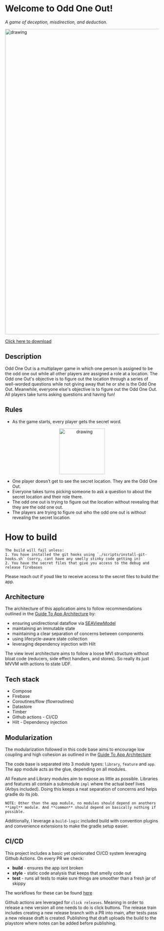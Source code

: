 # Welcome to Odd One Out!

*A game of deception, misdirection, and deduction.*

<img src="https://github.com/oddoneoutgame/OddOneOut/assets/45648517/a9050c7c-9348-4f6e-9d0c-1233a2468caa" alt="drawing" width="1000"/>

[Click here to download](https://play.google.com/store/apps/details?id=com.dangerfield.spyfall.free)


## Description
Odd One Out is a multiplayer game in which one person is assigned to be the odd one out while all other players are assigned a role at a location. The Odd one Out's objective is to figure out the location through a series of well-worded questions while not giving away that he or she is the Odd One Out. Meanwhile, everyone else's objective is to figure out the Odd One Out. All players take turns asking questions and having fun!



## Rules

- As the game starts, every player gets the secret word.
<p align="center">
<img src="https://github.com/oddoneoutgame/OddOneOut/assets/45648517/b0c05918-a33f-41ac-8dc5-b52e63afd541" alt="drawing" style="height:150px;"/>
</p>

- One player doesn’t get to see the secret location. They are the Odd One Out.
- Everyone takes turns picking someone to ask a question to about the secret location and their role there.
- The odd one out is trying to figure out the location without revealing that they are the odd one out.
- The players are trying to figure out who the odd one out is without revealing the secret location.

# How to build

```
The build will fail unless:
1. You have installed the git hooks using `./scripts/install-git-hooks.sh` (sorry, cant have any smelly stinky code getting in)
2. You have the secret files that give you access to the debug and release firebases
```

Please reach out if youd like to receive access to the secret files to build the app. 


## Architecture

The architecture of this application aims to follow recommendations outlined in the [Guide To App Architecture](https://developer.android.com/topic/architecture) by: 
- ensuring unidirectional dataflow via [SEAViewModel](https://github.com/oddoneoutgame/OddOneOut/blob/main/libraries/flowroutines/src/main/java/com.dangerfield.libraries.coreflowroutines/SEAViewModel.kt)
- maintaining an immutable state
- maintaining a clear separation of concerns between components
- using lifecycle-aware state collection
- leveraging dependency injection with Hilt

The view level architecture aims to follow a loose MVI structure without bloat code (reducers, side effect handlers, and stores). So really its just MVVM with actions to state UDF. 

## Tech stack
- Compose 
- Firebase 
- Coroutines/flow (flowroutines) 
- Datastore 
- Timber 
- Github actions - CI/CD
- Hilt - Dependency injection

## Modularization

The modularization followed in this code base aims to encourage low coupling and high cohesion as outlined in the [Guide To App Architecture](https://developer.android.com/topic/modularization)

The code base is separated into 3 module types: `library`, `feature` and `app`. The app module acts as the glue, depending on all modules. 

All Feature and Library modules aim to expose as little as possible. Libraries and features all contain a submodule `impl` where the actual beef lives (Arbys included). Doing this keeps a neat separation of concerns and helps gradle do its job. 

```
NOTE: Other than the app module, no modules should depend on anothers **impl** module. And **common** should depend on basically nothing if possible. 
```


Additionally, I leverage a `build-logic` included build with convention plugins and convenience extensions to make the gradle setup easier.

## CI/CD

This project includes a basic yet opinionated CI/CD system leveraging Github Actions.
On every PR we check:

- **build** - ensures the app isnt broken
- **style** - static code analysis that keeps that smelly code out
- **test** - runs all tests to make sure things are smoother than a fresh jar of skippy

The workflows for these can be found [here](https://github.com/oddoneoutgame/OddOneOut/blob/main/.github/workflows)

Github actions are leveraged for `click releases`. Meaning in order to release a new version all one needs to do is click buttons. The release train includes creating a new release branch with a PR into main, after tests pass a new release draft is created. Publishing that draft uploads the build to the playstore where notes can be added before publishing. 


